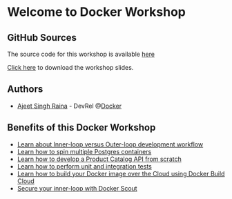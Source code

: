 # Welcome to Docker Workshop


## GitHub Sources

The source code for this workshop is available [here](https://github.com/ajeetraina/docker-workshop)

[Click here](https://github.com/ajeetraina/docker-workshop/blob/main/Shell_Docker_Workshop.pdf) to download the workshop slides.
## Authors

- [Ajeet Singh Raina](https://www.linkedin.com/in/ajeetsraina/) - DevRel @[Docker](https://docker.com)


## Benefits of this Docker Workshop

- [Learn about Inner-loop versus Outer-loop development workflow](lab1/overview.md)
- [Learn how to spin multiple Postgres containers](lab1/postgres.md)
- [Learn how to develop a Product Catalog API from scratch](product-catalog/develop/)
- [Learn how to perform unit and integration tests](product-catalog/integration-tests.md)
- [Learn how to build your Docker image over the Cloud using Docker Build Cloud](product-catalog/build.md)
- [Secure your inner-loop with Docker Scout](product-catalog/secure.md)



